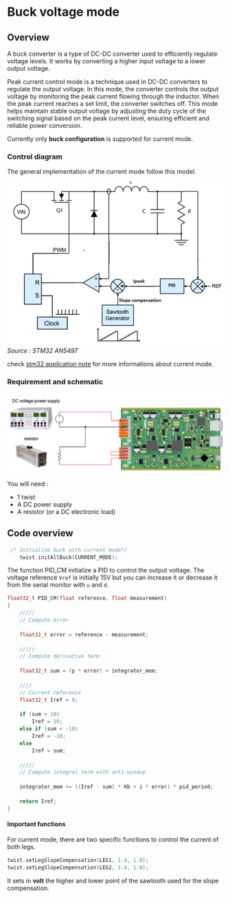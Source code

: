 # Buck voltage mode

## Overview

A buck converter is a type of DC-DC converter used to efficiently regulate voltage levels. It works by converting a higher input voltage to a lower output voltage.

Peak current control mode is a technique used in DC-DC converters to regulate the output voltage. In this mode, the converter controls the output voltage by monitoring the peak current flowing through the inductor. When the peak current reaches a set limit, the converter switches off. This mode helps maintain stable output voltage by adjusting the duty cycle of the switching signal based on the peak current level, ensuring efficient and reliable power conversion.

Currently only **buck configuration** is supported for current mode.

### Control diagram

The general implementation of the current mode follow this model.

![Current mode schematic](Image/CM_schematic.png)
_Source : STM32 AN5497_

check [stm32 application note](https://www.st.com/resource/en/application_note/an5497-buck-current-mode-with-the-bg474edpow1-discovery-kit-stmicroelectronics.pdf) for more informations about current mode.


### Requirement and schematic

![Schematic](Image/buck_m.png)

You will need :

- 1 twist
- A DC power supply
- A resistor (or a DC electronic load)

## Code overview

```cpp
 /* Initialize buck with current mode*/
    twist.initAllBuck(CURRENT_MODE);
```

The function PID_CM initialize a PID to control the output voltage. The voltage reference `Vref` is initially 15V but you can increase it or decrease it from the serial monitor with `u` and `d`.

```cpp
float32_t PID_CM(float reference, float measurement)
{
    /////
    // Compute error

    float32_t error = reference - measurement;

    /////
    // Compute derivative term

    float32_t sum = (p * error) + integrator_mem;

    ////
    // Current reference
    float32_t Iref = 0;

    if (sum > 10)
        Iref = 10;
    else if (sum < -10)
        Iref = -10;
    else
        Iref = sum;

    /////
    // Compute integral term with anti-windup

    integrator_mem += ((Iref - sum) * Kb + i * error) * pid_period;

    return Iref;
}
```


#### Important functions

For current mode, there are two specific functions to control the current of both legs.

```cpp
twist.setLegSlopeCompensation(LEG1, 1.4, 1.0);
twist.setLegSlopeCompensation(LEG2, 1.4, 1.0);
```

It sets in **volt** the higher and lower point of the sawtooth used for the slope compensation.
